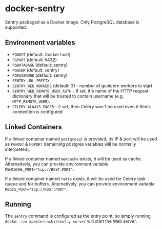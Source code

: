 docker-sentry
=============

Sentry packaged as a Docker image. Only PostgreSQL database is
supported.

Environment variables
---------------------

 - `PGHOST` (default: Docker host)
 - `PGPORT` (default: 5432)
 - `PGDATABASE` (default: sentry)
 - `PGUSER` (default: sentry)
 - `PGPASSWORD` (default: sentry)
 - `SENTRY_URL_PREFIX`
 - `SENTRY_WEB_WORKERS` (default: 3) - number of gunicorn workers to start
 - `SENTRY_WEB_REMOTE_USER_AUTH` - if set, it's name of the HTTP
   request dictionary that will be trusted to contain username
   (e.g. `HTTP_REMOTE_USER`).
 - `CELERY_ALWAYS_EAGER` - if set, then Celery won't be used even if
   Redis connection is configured

Linked Containers
-----------------

If a linked container named `postgresql` is provided, its IP & port
will be used as `PGHOST` & `PGPORT` (remaining postgres variables will
be normally interpreted).

If a linked container named `memcache` exists, it will be used as
cache. Alternatively, you can provide environment variable
`MEMCACHE_PORT="tcp://HOST:PORT"`.

If a linked container named `redis` exists, it will be used for Celery
task queue and for buffers. Alternatively, you can provide environment
variable `REDIS_PORT="tcp://HOST:PORT"`.

Running
-------

The `sentry` command is configured as the entry point, so simply
running `docker run mpasternacki/sentry server` will start the Web
server.
